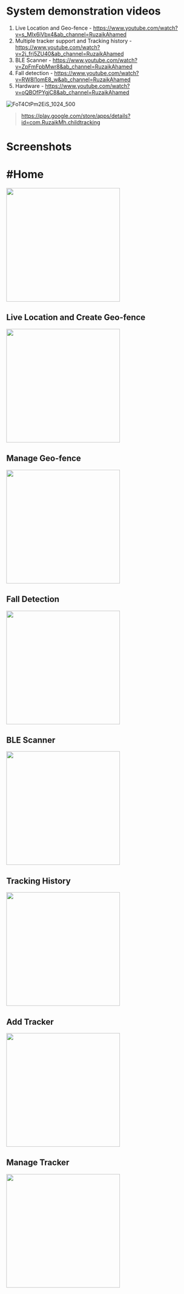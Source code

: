 # System demonstration videos
  1. Live Location and Geo-fence - https://www.youtube.com/watch?v=s_MIx6iVbx4&ab_channel=RuzaikAhamed
  2. Multiple tracker support and Tracking history - https://www.youtube.com/watch?v=2j_frj5ZU40&ab_channel=RuzaikAhamed
  3. BLE Scanner - https://www.youtube.com/watch?v=ZpFmFpbMwr8&ab_channel=RuzaikAhamed
  4. Fall detection - https://www.youtube.com/watch?v=RW8l1omE8_w&ab_channel=RuzaikAhamed
  5. Hardware - https://www.youtube.com/watch?v=oQBOfPYgjC8&ab_channel=RuzaikAhamed
 

![FoT4CtPm2EiS_1024_500](https://user-images.githubusercontent.com/43722260/132114367-e64dd8c1-f627-4b8a-a86a-e219d2482c10.png)

  > https://play.google.com/store/apps/details?id=com.RuzaikMh.childtracking

# Screenshots

# #Home

<img src="https://user-images.githubusercontent.com/43722260/132114475-9edbb2ca-8fc5-49d1-b7f9-2f18932e3885.jpg" width="300">

## Live Location and Create Geo-fence

<img src="https://user-images.githubusercontent.com/43722260/132114523-938d52a9-7a6d-4e91-b3c8-4c4de3260b0a.jpg" width="300">

## Manage Geo-fence

<img src="https://user-images.githubusercontent.com/43722260/132114690-7fb4c8d9-56d9-4009-9e77-7f7e5a92aa6b.jpg" width="300">

## Fall Detection

<img src="https://user-images.githubusercontent.com/43722260/132114600-5c81418e-52c4-4a80-a662-37fd3f1e7eec.jpg" width="300">

## BLE Scanner

<img src="https://user-images.githubusercontent.com/43722260/132114641-50fab347-22e9-46b9-bcd2-dcae0051e0e2.jpg" width="300">

## Tracking History

<img src="https://user-images.githubusercontent.com/43722260/132114714-2167de02-bfe8-4f1b-bd55-45bbe70db168.jpg" width="300">

## Add Tracker

<img src="https://user-images.githubusercontent.com/43722260/132114749-6d6af06f-9ca0-443c-9ad0-8433d67bb5fc.jpg" width="300">

## Manage Tracker

<img src="https://user-images.githubusercontent.com/43722260/132114773-b27cd3d0-fa72-4eed-a01b-56d80106cb85.jpg" width="300">





